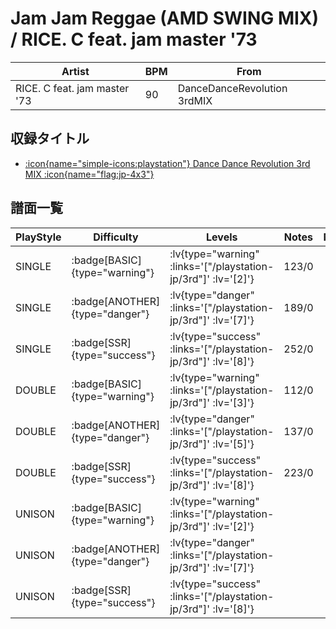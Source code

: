 # Jam Jam Reggae (AMD SWING MIX) / RICE. C feat. jam master '73

|Artist|BPM|From|
|------|---|----|
|RICE. C feat. jam master '73|90|DanceDanceRevolution 3rdMIX|

## 収録タイトル

- [ :icon{name="simple-icons:playstation"} Dance Dance Revolution 3rd MIX :icon{name="flag:jp-4x3"} ](/playstation-jp/3rd)

## 譜面一覧

|PlayStyle|Difficulty|Levels|Notes|Movie|
|---------|----------|------|-----|-----|
|SINGLE| :badge[BASIC]{type="warning"} | :lv{type="warning" :links='["/playstation-jp/3rd"]' :lv='[2]'} |123/0||
|SINGLE| :badge[ANOTHER]{type="danger"} | :lv{type="danger" :links='["/playstation-jp/3rd"]' :lv='[7]'} |189/0||
|SINGLE| :badge[SSR]{type="success"} | :lv{type="success" :links='["/playstation-jp/3rd"]' :lv='[8]'} |252/0||
|DOUBLE| :badge[BASIC]{type="warning"} | :lv{type="warning" :links='["/playstation-jp/3rd"]' :lv='[3]'} |112/0||
|DOUBLE| :badge[ANOTHER]{type="danger"} | :lv{type="danger" :links='["/playstation-jp/3rd"]' :lv='[5]'} |137/0||
|DOUBLE| :badge[SSR]{type="success"} | :lv{type="success" :links='["/playstation-jp/3rd"]' :lv='[8]'} |223/0||
|UNISON| :badge[BASIC]{type="warning"} | :lv{type="warning" :links='["/playstation-jp/3rd"]' :lv='[2]'} |||
|UNISON| :badge[ANOTHER]{type="danger"} | :lv{type="danger" :links='["/playstation-jp/3rd"]' :lv='[7]'} |||
|UNISON| :badge[SSR]{type="success"} | :lv{type="success" :links='["/playstation-jp/3rd"]' :lv='[8]'} |||
